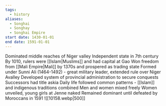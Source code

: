 ```yaml
---
tags:
  - history
aliases:
  - Songhai
  - Songhay
  - Songhai Empire
start date: 1430-01-01
end date: 1591-01-01
---
```

Dominated middle reaches of Niger valley
Independent state in 7th century
By 1010, rulers were [[Islam|Muslims]] and had capital at Gao
Won freedom from [[Mali Empire|Mali]] by 1370s and prospered as trading state
Formed under Sunni Ali (1464-1492) - great military leader, extended rule over Niger Avalley
Developed system of provincial administration to secure conquests
Successors had title askia
Daily life followed common patterns - [[Islam]] and indigenous traditions combined
Men and women mixed freely
Women unveiled, young girls at Jenne naked
Remained dominant until defeated by Moroccans in 1591
![[10158.webp|500]]